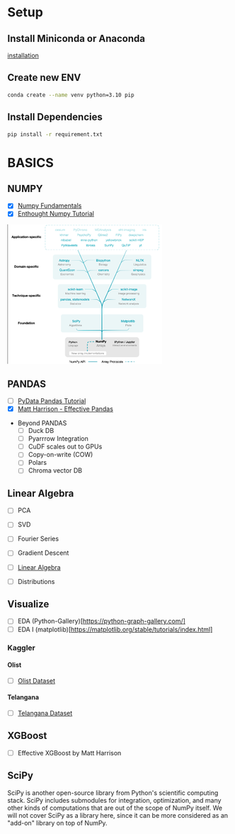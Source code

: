 # Setup

## Install Miniconda or Anaconda
[installation](https://docs.conda.io/projects/miniconda/en/latest/miniconda-install.html)

## Create new ENV
```sh
conda create --name venv python=3.10 pip
```

## Install Dependencies
```sh
pip install -r requirement.txt
```

# BASICS

## NUMPY
- [X] [Numpy Fundamentals](https://numpy.org/doc/stable/user/absolute_beginners.html)
- [X] [Enthought Numpy Tutorial](https://www.youtube.com/watch?v=ZB7BZMhfPgk)
<img src="./Learn%20Numpy/assets/numpy%20applications.png" alt="" width="350" title="Numpy Application">


## PANDAS
- [ ] [PyData Pandas Tutorial](https://www.youtube.com/watch?v=iYie42M1ZyU&pp=ygUTcGFuZGFzIHB5ZGF0YSB0YWxrcw%3D%3D)
- [X] [Matt Harrison - Effective Pandas](https://www.youtube.com/watch?v=zgbUk90aQ6A&pp=ygUTcGFuZGFzIHB5ZGF0YSB0YWxrcw%3D%3D)
- Beyond PANDAS
    - [ ] Duck DB 
    - [ ] Pyarrrow Integration
    - [ ] CuDF scales out to GPUs
    - [ ] Copy-on-write (COW)
    - [ ] Polars
    - [ ] Chroma vector DB

## Linear Algebra
- [ ] PCA
- [ ] SVD
- [ ] Fourier Series
- [ ] Gradient Descent
- [ ] [Linear Algebra](https://numpy.org/numpy-tutorials/content/tutorial-svd.html)
- [ ] Distributions


## Visualize
- [ ] EDA (Python-Gallery)[https://python-graph-gallery.com/]
- [ ] EDA I (matplotlib)[https://matplotlib.org/stable/tutorials/index.html]

### Kaggler
#### Olist
- [ ] [Olist Dataset](https://www.kaggle.com/datasets/olistbr/brazilian-ecommerce?datasetId=55151&sortBy=commentCount)

#### Telangana
- [ ] [Telangana Dataset](data.telangana.gov.in)


## XGBoost
- [ ] Effective XGBoost by Matt Harrison



## SciPy

SciPy is another open-source library from Python's scientific computing stack. SciPy includes submodules for integration, optimization, and many other kinds of computations that are out of the scope of NumPy itself. We will not cover SciPy as a library here, since it can be more considered as an "add-on" library on top of NumPy.